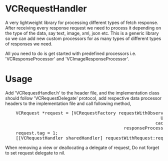 # VCRequestHandler

A very lightweight library for processing different types of fetch response.
After receiving every response request we need to process it depending on the type of the data, say text, image, xml, json etc.
This is a generic library so we can add new custom processors for as many types of different types of responses we need.

All you need to do is get started with predefined processors i.e. 'VCResponseProcessor' and 'VCImageResponseProcessor'.

# Usage
Add 'VCRequestHandler.h' to the header file, and the implementation class should follow 'VCRequestDelegate' protocol, add respective data processor headers to the implementation file and call following method,
<pre>
	VCRequest *request = [VCRequestFactory requestWithObserver:self
														   URL:[NSURL URLWithString:@"http://www.google.com"]
														 cache:NSURLRequestReloadIgnoringLocalAndRemoteCacheData
											 responseProcessor:[[[VCResponseProcessor alloc] init] autorelease]];
	request.tag = 1;
	[[VCRequestHandler sharedHandler] requestWithRequest:request];
</pre>

When removing a view or deallocating a delegate of request, Do not forget to set request delegate to nil.

